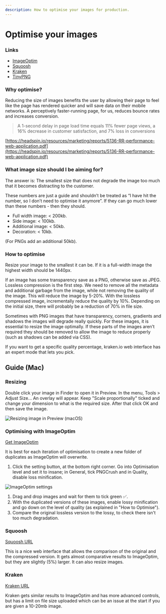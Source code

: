 ```yaml
---
description: How to optimise your images for production.
---
```


# Optimise your images

### Links

* [ImageOptim](https://imageoptim.com/mac)
* [Squoosh](https://squoosh.app/)
* [Kraken](https://kraken.io/web-interface)
* [TinyPNG](https://tinypng.com/)

### Why optimise?

Reducing the size of images benefits the user by allowing their page to feel like the page has rendered quicker and will save data on their mobile networks. A perceptively faster-running page, for us, reduces bounce rates and increases conversion.

> A 1-second delay in page load time equals 11% fewer page views, a 16% decrease in customer satisfaction, and 7% loss in conversions

[https://headspin.io/resources/marketing/reports/5136-RR-performance-web-application.pdf](https://headspin.io/resources/marketing/reports/5136-RR-performance-web-application.pdf)

### What image size should I be aiming for?

The answer is: The smallest size that does not degrade the image too much that it becomes distracting to the customer.

These numbers are just a guide and shouldn’t be treated as “I have hit the number, so I don’t need to optimise it anymore”. If they can go much lower than these numbers - then they should.

* Full width image: &lt; 200kb.
* Side image: &lt; 100kb.
* Additional image: &lt; 50kb.
* Decoration: &lt; 10kb.

(For PNGs add an additional 50kb).

### How to optimise

Resize your image to the smallest it can be. If it is a full-width image the highest width should be 1440px.

If an image has some transparency save as a PNG, otherwise save as JPEG. Lossless compression is the first step. We need to remove all the metadata and additional garbage from the image, while not removing the quality of the image. This will reduce the image by 5-20%. With the lossless compressed image, incrementally reduce the quality by 10%. Depending on the initial size, there will probably be a reduction of 70% in file size.

Sometimes with PNG images that have transparency, corners, gradients and shadows the images will degrade really quickly. For these images, it is essential to resize the image optimally. If these parts of the images aren’t required they should be removed to allow the image to reduce properly (such as shadows can be added via CSS).

If you want to get a specific quality percentage, kraken.io web interface has an expert mode that lets you pick.

## Guide (Mac)

### Resizing

Double click your image in Finder to open it in Preview. In the menu, Tools &gt; Adjust Size... An overlay will appear. Keep "Scale proportionally" ticked and change your dimension to what is the required size. After that click OK and then save the image.

![Resizing image in Preview (macOS)](https://user-images.githubusercontent.com/43471890/62051302-00d73900-b20b-11e9-9a42-7845f06d7dda.png)

### Optimising with ImageOptim

[Get ImageOptim](https://imageoptim.com/mac)

It is best for each iteration of optimisation to create a new folder of duplicates as ImageOptim will overwrite.

1. Click the setting button, at the bottom right corner. Go into Optimisation level and set it to insane; in General, tick PNGCrush and in Quality, disable loss minification.

![ImageOptim settings](https://user-images.githubusercontent.com/43471890/62051350-18162680-b20b-11e9-8a4a-d8badfbe5cc2.png)

1. Drag and drop images and wait for them to tick green ✅.
2. With the duplicated versions of these images, enable lossy minification and go down on the level of quality (as explained in "How to Optimise").
3. Compare the original lossless version to the lossy, to check there isn't too much degradation.

### Squoosh

[Squoosh URL](https://squoosh.app/)

This is a nice web interface that allows the comparison of the original and the compressed version. It gets almost comparative results to ImageOptim, but they are slightly (5%) larger. It can also resize images.

### Kraken

[Kraken URL](https://kraken.io/web-interface)

Kraken gets similar results to ImageOptim and has more advanced controls, but has a limit on file size uploaded which can be an issue at the start if you are given a 10-20mb image.

